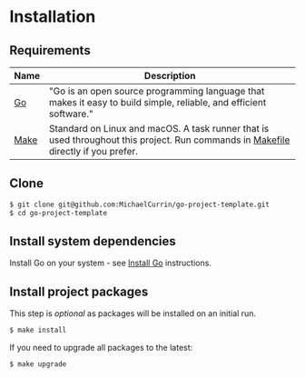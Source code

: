 # Installation

## Requirements

| Name     | Description                                                                                                                                    |
| -------- | ---------------------------------------------------------------------------------------------------------------------------------------------- |
| [Go][]   | "Go is an open source programming language that makes it easy to build simple, reliable, and efficient software."                              |
| [Make][] | Standard on Linux and macOS. A task runner that is used throughout this project. Run commands in [Makefile](/Makefile) directly if you prefer. |

[Go]: https://golang.org
[Make]: https://www.gnu.org/software/make/


## Clone

```sh
$ git clone git@github.com:MichaelCurrin/go-project-template.git
$ cd go-project-template
```


## Install system dependencies

Install Go on your system - see [Install Go](https://michaelcurrin.github.io/dev-cheatsheets/cheatsheets/go/install-go.html) instructions.


## Install project packages

This step is _optional_ as packages will be installed on an initial run.

```sh
$ make install
```

If you need to upgrade all packages to the latest:

```sh
$ make upgrade
```
